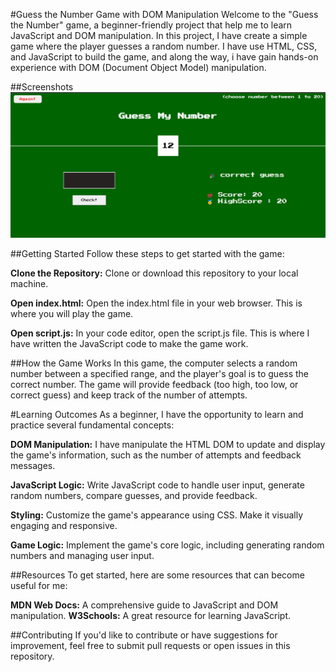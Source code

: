 #Guess the Number Game with DOM Manipulation
Welcome to the "Guess the Number" game, a beginner-friendly project that help me to learn JavaScript and DOM manipulation. In this project, I have create a simple game where the player guesses a random number. I have use HTML, CSS, and JavaScript to build the game, and along the way, i have gain hands-on experience with DOM (Document Object Model) manipulation.

##Screenshots
![Game Screenshot](game.png?raw=true 'Optional Title')

##Getting Started
Follow these steps to get started with the game:

**Clone the Repository:** Clone or download this repository to your local machine.

**Open index.html:** Open the index.html file in your web browser. This is where you will play the game.

**Open script.js:** In your code editor, open the script.js file. This is where I have written the JavaScript code to make the game work.

##How the Game Works
In this game, the computer selects a random number between a specified range, and the player's goal is to guess the correct number. The game will provide feedback (too high, too low, or correct guess) and keep track of the number of attempts.

#Learning Outcomes
As a beginner, I have the opportunity to learn and practice several fundamental concepts:

**DOM Manipulation:** I have manipulate the HTML DOM to update and display the game's information, such as the number of attempts and feedback messages.

**JavaScript Logic:** Write JavaScript code to handle user input, generate random numbers, compare guesses, and provide feedback.

**Styling:** Customize the game's appearance using CSS. Make it visually engaging and responsive.

**Game Logic:** Implement the game's core logic, including generating random numbers and managing user input.

##Resources
To get started, here are some resources that can become useful for me:

**MDN Web Docs:** A comprehensive guide to JavaScript and DOM manipulation.
**W3Schools:** A great resource for learning JavaScript.

##Contributing
If you'd like to contribute or have suggestions for improvement, feel free to submit pull requests or open issues in this repository.
